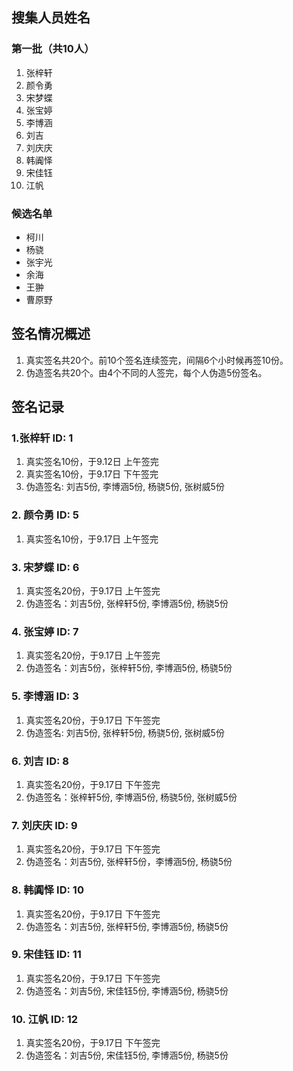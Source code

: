 ## 搜集人员姓名
### 第一批（共10人）
1. 张梓轩
2. 颜令勇
3. 宋梦蝶
4. 张宝婷
5. 李博涵
6. 刘吉
7. 刘庆庆
8. 韩阗怿
9. 宋佳钰
10. 江帆

### 候选名单
* 柯川
* 杨骁
* 张宇光
* 余海
* 王翀
* 曹原野

## 签名情况概述
1. 真实签名共20个。前10个签名连续签完，间隔6个小时候再签10份。
2. 伪造签名共20个。由4个不同的人签完，每个人伪造5份签名。

## 签名记录
### 1.张梓轩 ID: 1
1. 真实签名10份，于9.12日 上午签完
2. 真实签名10份，于9.17日 下午签完
3. 伪造签名: 刘吉5份, 李博涵5份, 杨骁5份, 张树威5份

### 2. 颜令勇 ID: 5
1. 真实签名10份，于9.17日 上午签完

### 3. 宋梦蝶 ID: 6
1. 真实签名20份，于9.17日 上午签完
3. 伪造签名：刘吉5份, 张梓轩5份, 李博涵5份, 杨骁5份

### 4. 张宝婷 ID: 7
1. 真实签名20份，于9.17日 上午签完
3. 伪造签名：刘吉5份，张梓轩5份, 李博涵5份, 杨骁5份

### 5. 李博涵 ID: 3
1. 真实签名20份，于9.17日 下午签完
2. 伪造签名: 刘吉5份, 张梓轩5份, 杨骁5份, 张树威5份

### 6. 刘吉 ID: 8
1. 真实签名20份，于9.17日 下午签完
2. 伪造签名：张梓轩5份, 李博涵5份, 杨骁5份, 张树威5份

### 7. 刘庆庆 ID: 9
1. 真实签名20份，于9.17日 下午签完
2. 伪造签名：刘吉5份, 张梓轩5份，李博涵5份, 杨骁5份

### 8. 韩阗怿 ID: 10
1. 真实签名20份，于9.17日 下午签完
2. 伪造签名：刘吉5份, 张梓轩5份, 李博涵5份, 杨骁5份

### 9. 宋佳钰 ID: 11
1. 真实签名20份，于9.17日 下午签完
2. 伪造签名：刘吉5份, 宋佳钰5份, 李博涵5份, 杨骁5份

### 10. 江帆 ID: 12
1. 真实签名20份，于9.17日 下午签完
2. 伪造签名：刘吉5份, 宋佳钰5份, 李博涵5份, 杨骁5份
